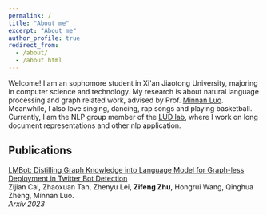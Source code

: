 ```yaml
---
permalink: /
title: "About me"
excerpt: "About me"
author_profile: true
redirect_from: 
  - /about/
  - /about.html
---
```


Welcome! I am an sophomore student in Xi'an Jiaotong University, majoring in computer science and technology. My research is about natural language processing and graph related work, advised by Prof. [Minnan Luo](https://gr.xjtu.edu.cn/en/web/minnluo). Meanwhile, I also love singing, dancing, rap songs and playing basketball. Currently, I am the NLP group member of the [LUD lab](https://luoundergradxjtu.github.io/), where I work on long document representations and other nlp application.

## Publications

[LMBot: Distilling Graph Knowledge into Language Model for Graph-less Deployment in Twitter Bot Detection](https://arxiv.org/abs/2306.17408)<br/>
Zijian Cai, Zhaoxuan Tan, Zhenyu Lei, **Zifeng Zhu**, Hongrui Wang, Qinghua Zheng, Minnan Luo. <br/>
*Arxiv 2023*<br/>

